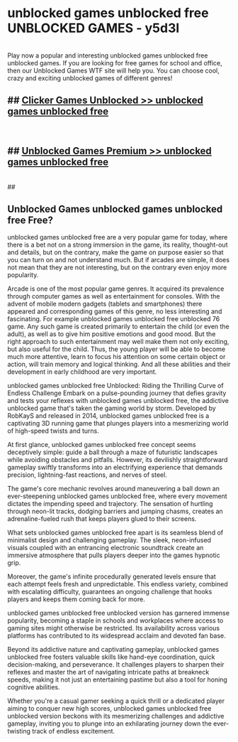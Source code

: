 # unblocked games unblocked free  UNBLOCKED GAMES - y5d3l <br>
<br>
Play now a popular and interesting unblocked games unblocked free unblocked games. If you are looking for free games for school and office, then our Unblocked Games WTF site will help you. You can choose cool, crazy and exciting unblocked games of different genres!


## ##  [Clicker Games Unblocked >> unblocked games unblocked free](http://freeplayer.one?title=unblocked_games_unblocked_free&ref=UG)
  <br>

##  ## [Unblocked Games Premium >> unblocked games unblocked free](http://freeplayer.one?title=unblocked_games_unblocked_free&ref=UG)
  <br>
  ##



## Unblocked Games unblocked games unblocked free Free?

unblocked games unblocked free are a very popular game for today, where there is a bet not on a strong immersion in the game, its reality, thought-out and details, but on the contrary, make the game on purpose easier so that you can turn on and not understand much. But if arcades are simple, it does not mean that they are not interesting, but on the contrary even enjoy more popularity.

Arcade is one of the most popular game genres. It acquired its prevalence through computer games as well as entertainment for consoles. With the advent of mobile modern gadgets (tablets and smartphones) there appeared and corresponding games of this genre, no less interesting and fascinating. For example unblocked games unblocked free unblocked 76 game. Any such game is created primarily to entertain the child (or even the adult), as well as to give him positive emotions and good mood. But the right approach to such entertainment may well make them not only exciting, but also useful for the child. Thus, the young player will be able to become much more attentive, learn to focus his attention on some certain object or action, will train memory and logical thinking. And all these abilities and their development in early childhood are very important.

unblocked games unblocked free Unblocked: Riding the Thrilling Curve of Endless Challenge
Embark on a pulse-pounding journey that defies gravity and tests your reflexes with unblocked games unblocked free, the addictive unblocked game that's taken the gaming world by storm. Developed by RobKayS and released in 2014, unblocked games unblocked free is a captivating 3D running game that plunges players into a mesmerizing world of high-speed twists and turns.

At first glance, unblocked games unblocked free concept seems deceptively simple: guide a ball through a maze of futuristic landscapes while avoiding obstacles and pitfalls. However, its devilishly straightforward gameplay swiftly transforms into an electrifying experience that demands precision, lightning-fast reactions, and nerves of steel.

The game's core mechanic revolves around maneuvering a ball down an ever-steepening unblocked games unblocked free, where every movement dictates the impending speed and trajectory. The sensation of hurtling through neon-lit tracks, dodging barriers and jumping chasms, creates an adrenaline-fueled rush that keeps players glued to their screens.

What sets unblocked games unblocked free apart is its seamless blend of minimalist design and challenging gameplay. The sleek, neon-infused visuals coupled with an entrancing electronic soundtrack create an immersive atmosphere that pulls players deeper into the games hypnotic grip.

Moreover, the game's infinite procedurally generated levels ensure that each attempt feels fresh and unpredictable. This endless variety, combined with escalating difficulty, guarantees an ongoing challenge that hooks players and keeps them coming back for more.

unblocked games unblocked free unblocked version has garnered immense popularity, becoming a staple in schools and workplaces where access to gaming sites might otherwise be restricted. Its availability across various platforms has contributed to its widespread acclaim and devoted fan base.

Beyond its addictive nature and captivating gameplay, unblocked games unblocked free fosters valuable skills like hand-eye coordination, quick decision-making, and perseverance. It challenges players to sharpen their reflexes and master the art of navigating intricate paths at breakneck speeds, making it not just an entertaining pastime but also a tool for honing cognitive abilities.

Whether you're a casual gamer seeking a quick thrill or a dedicated player aiming to conquer new high scores, unblocked games unblocked free unblocked version beckons with its mesmerizing challenges and addictive gameplay, inviting you to plunge into an exhilarating journey down the ever-twisting track of endless excitement.